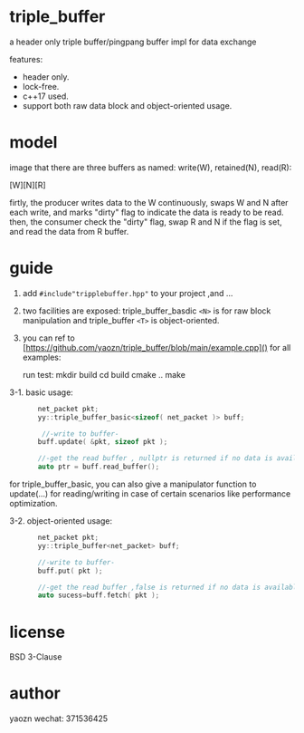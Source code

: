 # triple_buffer

a header only triple buffer/pingpang buffer impl for data exchange

features:

- header only.
- lock-free.
- c++17 used.
- support both raw data block and object-oriented usage.

# model

image that there are three buffers as named: write(W), retained(N), read(R):

[W][N][R]

firtly, the producer writes data to the W continuously, swaps W and N after each write, and marks "dirty" flag to indicate the data is ready to be read.
then, the consumer check the "dirty" flag, swap R and N if the flag is set, and read the data from R buffer.

# guide

1. add `#include"tripplebuffer.hpp"` to your project ,and ...
2. two facilities are exposed: triple_buffer_basdic `<N>` is for raw block manipulation and triple_buffer `<T>` is object-oriented.
3. you can ref to [https://github.com/yaozn/triple_buffer/blob/main/example.cpp]() for all examples:

   run test:
   mkdir build
   cd build
   cmake ..
   make
   

3-1. basic usage:

```c++
       net_packet pkt;
       yy::triple_buffer_basic<sizeof( net_packet )> buff;

        //-write to buffer-
       buff.update( &pkt, sizeof pkt );

       //-get the read buffer , nullptr is returned if no data is available-  
       auto ptr = buff.read_buffer();
```

for triple_buffer_basic, you can also give a manipulator function to update(...) for reading/writing in case of certain scenarios like performance optimization.

3-2. object-oriented usage:

```c++
       net_packet pkt;
       yy::triple_buffer<net_packet> buff;

       //-write to buffer-
       buff.put( pkt );

       //-get the read buffer ,false is returned if no data is available-  
       auto sucess=buff.fetch( pkt );
```

# license

BSD 3-Clause

# author

yaozn
wechat: 371536425
